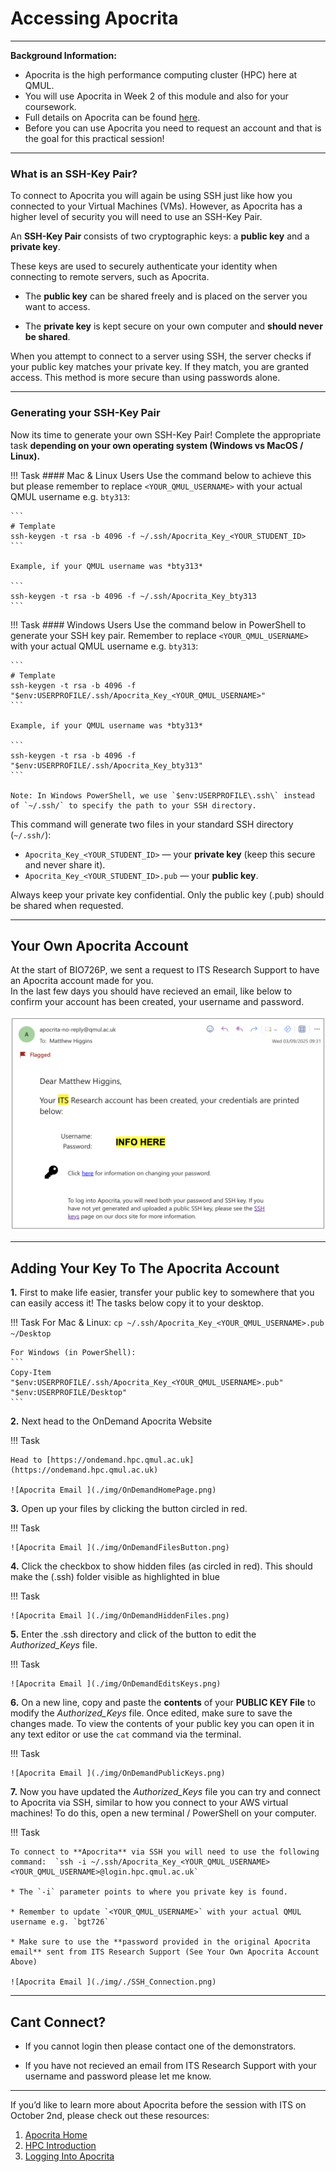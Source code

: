 # **Accessing Apocrita**

---------------------------------------------

**Background Information:**

* Apocrita is the high performance computing cluster (HPC) here at QMUL.
* You will use Apocrita in Week 2 of this module and also for your coursework.
* Full details on Apocrita can be found [here](https://docs.hpc.qmul.ac.uk). 
* Before you can use Apocrita you need to request an account and that is the goal for this practical session! 

 
-----------------------------------------------------

### **What is an SSH-Key Pair?**

To connect to Apocrita you will again be using SSH just like how you connected to your Virtual Machines (VMs). However, as Apocrita has a higher level of security you will need to use an SSH-Key Pair. 

An **SSH-Key Pair** consists of two cryptographic keys: a **public key** and a **private key**.

These keys are used to securely authenticate your identity when connecting to remote servers, such as Apocrita.

- The **public key** can be shared freely and is placed on the server you want to access.

- The **private key** is kept secure on your own computer and **should never be shared**.

When you attempt to connect to a server using SSH, the server checks if your public key matches your private key. If they match, you are granted access. This method is more secure than using passwords alone.

-----------------------------------------------------


### **Generating your SSH-Key Pair** 

Now its time to generate your own SSH-Key Pair! Complete the appropriate task **depending on your own operating system (Windows vs MacOS / Linux).**


!!! Task
    #### Mac & Linux Users 
    Use the command below to achieve this but please remember to replace `<YOUR_QMUL_USERNAME>` with your actual QMUL username e.g. `bty313`:

    ```
    # Template
    ssh-keygen -t rsa -b 4096 -f ~/.ssh/Apocrita_Key_<YOUR_STUDENT_ID>
    ```

    Example, if your QMUL username was *bty313*

    ```
    ssh-keygen -t rsa -b 4096 -f ~/.ssh/Apocrita_Key_bty313
    ```


!!! Task
    #### Windows Users 
    Use the command below in PowerShell to generate your SSH key pair. Remember to replace `<YOUR_QMUL_USERNAME>` with your actual QMUL username e.g. `bty313`:

    ```
    # Template
    ssh-keygen -t rsa -b 4096 -f "$env:USERPROFILE/.ssh/Apocrita_Key_<YOUR_QMUL_USERNAME>"
    ```

    Example, if your QMUL username was *bty313*

    ```
    ssh-keygen -t rsa -b 4096 -f "$env:USERPROFILE/.ssh/Apocrita_Key_bty313"
    ```

    Note: In Windows PowerShell, we use `$env:USERPROFILE\.ssh\` instead of `~/.ssh/` to specify the path to your SSH directory.

This command will generate two files in your standard SSH directory (`~/.ssh/`):

* `Apocrita_Key_<YOUR_STUDENT_ID>` — your **private key** (keep this secure and never share it).
* `Apocrita_Key_<YOUR_STUDENT_ID>.pub` — your **public key**.

Always keep your private key confidential. Only the public key (.pub) should be shared when requested.


------------------------------------------

## **Your Own Apocrita Account**

At the start of BIO726P, we sent a request to ITS Research Support to have an Apocrita account made for you.  
In the last few days you should have recieved an email, like below to confirm your account has been created, your username and password.

![Apocrita Email](./img/Apocrita_Email.png)

---------------------------------------------------

## **Adding Your Key To The Apocrita Account**


**1.** First to make life easier, transfer your public key to somewhere that you can easily access it! The tasks below copy it to your desktop. 

!!! Task
    For Mac & Linux:
    ```
    cp ~/.ssh/Apocrita_Key_<YOUR_QMUL_USERNAME>.pub ~/Desktop
    ```

    For Windows (in PowerShell):
    ```
    Copy-Item "$env:USERPROFILE/.ssh/Apocrita_Key_<YOUR_QMUL_USERNAME>.pub" "$env:USERPROFILE/Desktop"
    ```

**2.** Next head to the OnDemand Apocrita Website

!!! Task

    Head to [https://ondemand.hpc.qmul.ac.uk](https://ondemand.hpc.qmul.ac.uk)

    ![Apocrita Email ](./img/OnDemandHomePage.png)


**3.** Open up your files by clicking the button circled in red.

!!! Task

    ![Apocrita Email ](./img/OnDemandFilesButton.png)



**4.** Click the checkbox to show hidden files (as circled in red). This should make the (.ssh) folder visible as highlighted in blue 

!!! Task

    ![Apocrita Email ](./img/OnDemandHiddenFiles.png)

**5.** Enter the .ssh directory and click of the button to edit the *Authorized_Keys* file. 

!!! Task

    ![Apocrita Email ](./img/OnDemandEditsKeys.png)

**6.** On a new line, copy and paste the **contents** of your **PUBLIC KEY File** to modify the *Authorized_Keys* file. Once edited, make sure to save the changes made. To view the contents of your public key you can open it in any text editor or use the `cat` command via the terminal.

!!! Task

    ![Apocrita Email ](./img/OnDemandPublicKeys.png)


**7.** Now you have updated the *Authorized_Keys* file you can try and connect to Apocrita via SSH, similar to how you connect to your AWS virtual machines! To do this, open a new terminal / PowerShell on your computer.  

!!! Task 

    To connect to **Apocrita** via SSH you will need to use the following command:  `ssh -i ~/.ssh/Apocrita_Key_<YOUR_QMUL_USERNAME> <YOUR_QMUL_USERNAME>@login.hpc.qmul.ac.uk`

    * The `-i` parameter points to where you private key is found. 

    * Remember to update `<YOUR_QMUL_USERNAME>` with your actual QMUL username e.g. `bgt726` 

    * Make sure to use the **password provided in the original Apocrita email** sent from ITS Research Support (See Your Own Apocrita Account Above)

    ![Apocrita Email ](./img/./SSH_Connection.png)


------------------------------------------
   
## **Cant Connect?**

* If you cannot login then please contact one of the demonstrators.

* If you have not recieved an email from ITS Research Support with your username and password please let me know. 

----------------------

If you’d like to learn more about Apocrita before the session with ITS on October 2nd, please check out these resources:

1. [Apocrita Home](https://docs.hpc.qmul.ac.uk)
2. [HPC Introduction](https://docs.hpc.qmul.ac.uk/intro/)
3. [Logging Into Apocrita](https://docs.hpc.qmul.ac.uk/intro/login/)




